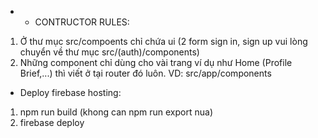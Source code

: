 - - CONTRUCTOR RULES:

1. Ở thư mục src/compoents chỉ chứa ui (2 form sign in, sign up vui lòng chuyển về thư mục src/(auth)/components)
2. Những component chỉ dùng cho vài trang ví dụ như Home (Profile Brief,...) thì viết ở tại router đó luôn. VD: src/app/components

- Deploy firebase hosting:

1. npm run build (khong can npm run export nua)
2. firebase deploy
